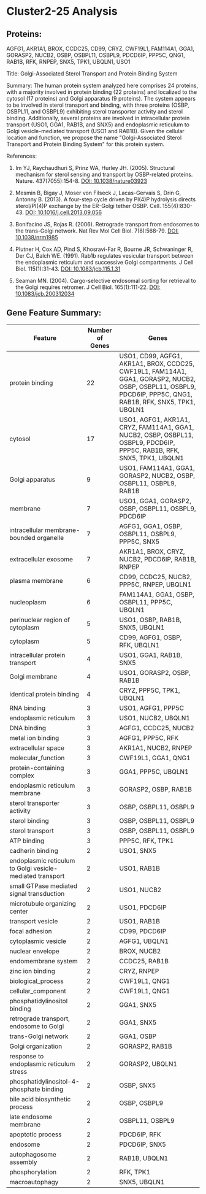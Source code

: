 # Cluster2-25 Analysis

## Proteins: 

AGFG1, AKR1A1, BROX, CCDC25, CD99, CRYZ, CWF19L1, FAM114A1, GGA1, GORASP2, NUCB2, OSBP, OSBPL11, OSBPL9, PDCD6IP, PPP5C, QNG1, RAB1B, RFK, RNPEP, SNX5, TPK1, UBQLN1, USO1

Title: Golgi-Associated Sterol Transport and Protein Binding System

Summary: The human protein system analyzed here comprises 24 proteins, with a majority involved in protein binding (22 proteins) and localized to the cytosol (17 proteins) and Golgi apparatus (9 proteins). The system appears to be involved in sterol transport and binding, with three proteins (OSBP, OSBPL11, and OSBPL9) exhibiting sterol transporter activity and sterol binding. Additionally, several proteins are involved in intracellular protein transport (USO1, GGA1, RAB1B, and SNX5) and endoplasmic reticulum to Golgi vesicle-mediated transport (USO1 and RAB1B). Given the cellular location and function, we propose the name "Golgi-Associated Sterol Transport and Protein Binding System" for this protein system.

References:

1. Im YJ, Raychaudhuri S, Prinz WA, Hurley JH. (2005). Structural mechanism for sterol sensing and transport by OSBP-related proteins. Nature. 437(7055):154-8. [DOI: 10.1038/nature03923](https://doi.org/10.1038/nature03923)

2. Mesmin B, Bigay J, Moser von Filseck J, Lacas-Gervais S, Drin G, Antonny B. (2013). A four-step cycle driven by PI(4)P hydrolysis directs sterol/PI(4)P exchange by the ER-Golgi tether OSBP. Cell. 155(4):830-43. [DOI: 10.1016/j.cell.2013.09.056](https://doi.org/10.1016/j.cell.2013.09.056)

3. Bonifacino JS, Rojas R. (2006). Retrograde transport from endosomes to the trans-Golgi network. Nat Rev Mol Cell Biol. 7(8):568-79. [DOI: 10.1038/nrm1985](https://doi.org/10.1038/nrm1985)

4. Plutner H, Cox AD, Pind S, Khosravi-Far R, Bourne JR, Schwaninger R, Der CJ, Balch WE. (1991). Rab1b regulates vesicular transport between the endoplasmic reticulum and successive Golgi compartments. J Cell Biol. 115(1):31-43. [DOI: 10.1083/jcb.115.1.31](https://doi.org/10.1083/jcb.115.1.31)

5. Seaman MN. (2004). Cargo-selective endosomal sorting for retrieval to the Golgi requires retromer. J Cell Biol. 165(1):111-22. [DOI: 10.1083/jcb.200312034](https://doi.org/10.1083/jcb.200312034)

## Gene Feature Summary: 

| Feature | Number of Genes | Genes |
| --- | --- | --- |
| protein binding | 22 | USO1, CD99, AGFG1, AKR1A1, BROX, CCDC25, CWF19L1, FAM114A1, GGA1, GORASP2, NUCB2, OSBP, OSBPL11, OSBPL9, PDCD6IP, PPP5C, QNG1, RAB1B, RFK, SNX5, TPK1, UBQLN1 |
| cytosol | 17 | USO1, AGFG1, AKR1A1, CRYZ, FAM114A1, GGA1, NUCB2, OSBP, OSBPL11, OSBPL9, PDCD6IP, PPP5C, RAB1B, RFK, SNX5, TPK1, UBQLN1 |
| Golgi apparatus | 9 | USO1, FAM114A1, GGA1, GORASP2, NUCB2, OSBP, OSBPL11, OSBPL9, RAB1B |
| membrane | 7 | USO1, GGA1, GORASP2, OSBP, OSBPL11, OSBPL9, PDCD6IP |
| intracellular membrane-bounded organelle | 7 | AGFG1, GGA1, OSBP, OSBPL11, OSBPL9, PPP5C, SNX5 |
| extracellular exosome | 7 | AKR1A1, BROX, CRYZ, NUCB2, PDCD6IP, RAB1B, RNPEP |
| plasma membrane | 6 | CD99, CCDC25, NUCB2, PPP5C, RNPEP, UBQLN1 |
| nucleoplasm | 6 | FAM114A1, GGA1, OSBP, OSBPL11, PPP5C, UBQLN1 |
| perinuclear region of cytoplasm | 5 | USO1, OSBP, RAB1B, SNX5, UBQLN1 |
| cytoplasm | 5 | CD99, AGFG1, OSBP, RFK, UBQLN1 |
| intracellular protein transport | 4 | USO1, GGA1, RAB1B, SNX5 |
| Golgi membrane | 4 | USO1, GORASP2, OSBP, RAB1B |
| identical protein binding | 4 | CRYZ, PPP5C, TPK1, UBQLN1 |
| RNA binding | 3 | USO1, AGFG1, PPP5C |
| endoplasmic reticulum | 3 | USO1, NUCB2, UBQLN1 |
| DNA binding | 3 | AGFG1, CCDC25, NUCB2 |
| metal ion binding | 3 | AGFG1, PPP5C, RFK |
| extracellular space | 3 | AKR1A1, NUCB2, RNPEP |
| molecular_function | 3 | CWF19L1, GGA1, QNG1 |
| protein-containing complex | 3 | GGA1, PPP5C, UBQLN1 |
| endoplasmic reticulum membrane | 3 | GORASP2, OSBP, RAB1B |
| sterol transporter activity | 3 | OSBP, OSBPL11, OSBPL9 |
| sterol binding | 3 | OSBP, OSBPL11, OSBPL9 |
| sterol transport | 3 | OSBP, OSBPL11, OSBPL9 |
| ATP binding | 3 | PPP5C, RFK, TPK1 |
| cadherin binding | 2 | USO1, SNX5 |
| endoplasmic reticulum to Golgi vesicle-mediated transport | 2 | USO1, RAB1B |
| small GTPase mediated signal transduction | 2 | USO1, NUCB2 |
| microtubule organizing center | 2 | USO1, PDCD6IP |
| transport vesicle | 2 | USO1, RAB1B |
| focal adhesion | 2 | CD99, PDCD6IP |
| cytoplasmic vesicle | 2 | AGFG1, UBQLN1 |
| nuclear envelope | 2 | BROX, NUCB2 |
| endomembrane system | 2 | CCDC25, RAB1B |
| zinc ion binding | 2 | CRYZ, RNPEP |
| biological_process | 2 | CWF19L1, QNG1 |
| cellular_component | 2 | CWF19L1, QNG1 |
| phosphatidylinositol binding | 2 | GGA1, SNX5 |
| retrograde transport, endosome to Golgi | 2 | GGA1, SNX5 |
| trans-Golgi network | 2 | GGA1, OSBP |
| Golgi organization | 2 | GORASP2, RAB1B |
| response to endoplasmic reticulum stress | 2 | GORASP2, UBQLN1 |
| phosphatidylinositol-4-phosphate binding | 2 | OSBP, SNX5 |
| bile acid biosynthetic process | 2 | OSBP, OSBPL9 |
| late endosome membrane | 2 | OSBPL11, OSBPL9 |
| apoptotic process | 2 | PDCD6IP, RFK |
| endosome | 2 | PDCD6IP, SNX5 |
| autophagosome assembly | 2 | RAB1B, UBQLN1 |
| phosphorylation | 2 | RFK, TPK1 |
|  macroautophagy | 2 | SNX5, UBQLN1 |


